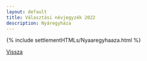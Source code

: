 ```yaml
---
layout: default
title: Választási névjegyzék 2022
description: Nyáregyháza
---
```


{% include settlementHTMLs/Nyaaregyhaaza.html %}

[Vissza](../)